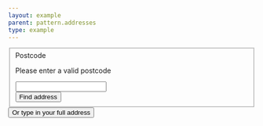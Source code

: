 ```yaml
---
layout: example
parent: pattern.addresses
type: example
---
```


<fieldset>
  <div class="ds_question  ds_question--error">
    <label class="ds_label" for="postcode">Postcode</label>
    <p class="ds_question__error-message" id="postcode-error">Please enter a valid postcode</p>
    <input class="ds_input  ds_input--fixed-10  ds_input--error" type="text" id="postcode" aria-describedby="postcode-error" autocomplete="postal-code"/>
  </div>
  <button class="ds_button  ds_no-margin--top" type="submit">Find address</button>
</fieldset>
<button class="ds_link  ds_no-margin">Or type in your full address</button>